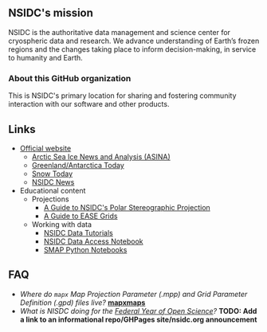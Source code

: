 ## NSIDC's mission

NSIDC is the authoritative data management and science center for cryospheric data and
research. We advance understanding of Earth’s frozen regions and the changes taking
place to inform decision-making, in service to humanity and Earth.


### About this GitHub organization

This is NSIDC's primary location for sharing and fostering community interaction with
our software and other products.


## Links

* [Official website](https://nsidc.org)
    * [Arctic Sea Ice News and Analysis (ASINA)](https://nsidc.org/arcticseaicenews/)
    * [Greenland/Antarctica Today](https://nsidc.org/greenland-today/)
    * [Snow Today](https://nsidc.org/snow-today)
    * [NSIDC News](https://nsidc.org/news-analyses/news-stories)
* Educational content
    * Projections
        * [A Guide to NSIDC's Polar Stereographic Projection](https://nsidc.org/data/user-resources/help-center/guide-nsidcs-polar-stereographic-projection)
        * [A Guide to EASE Grids](https://nsidc.org/data/user-resources/help-center/guide-ease-grids)
    * Working with data
        * [NSIDC Data Tutorials](https://github.com/nsidc/NSIDC-Data-Tutorials)
        * [NSIDC Data Access Notebook](https://github.com/nsidc/NSIDC-Data-Access-Notebook)
        * [SMAP Python Notebooks](https://github.com/nsidc/smap_python_notebooks)


## FAQ

* _Where do `mapx` Map Projection Parameter (.mpp) and Grid Parameter Definition (.gpd)
  files live?_ **[mapxmaps](https://github.com/nsidc/mapxmaps)**
* _What is NISDC doing for the [Federal Year of Open
  Science](https://open.science.gov/)?_ **TODO: Add a link to an informational
  repo/GHPages site/nsidc.org announcement**
